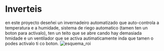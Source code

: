 # Inverteis
en este proyecto deseñei un invernadeiro automatizado que auto-controla a temperatura e a humidade, sistema de riego automatico (tamen ten un boton para activalo), ten un teito que se abre cando hay demasiada hmidade e un ventilador que se activa autimaticamente inda que tamen o podes activalo ti co boton.
![esquema_roi](https://github.com/RROII/inverteis/assets/171035964/a4fcab28-eeb7-424a-a29d-f47959ca108e)
